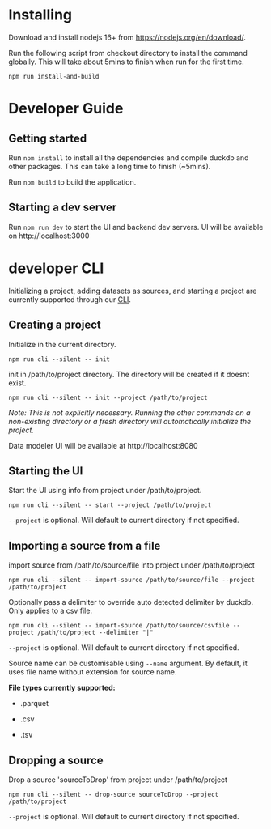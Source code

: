 # Installing
Download and install nodejs 16+ from https://nodejs.org/en/download/.

Run the following script from checkout directory to install the command globally. This will take about 5mins to finish when run for the first time.

```
npm run install-and-build

```

# Developer Guide

## Getting started
Run `npm install` to install all the dependencies and compile duckdb and other packages. This can take a long time to finish (~5mins).<br>

Run `npm build` to build the application.
 
## Starting a dev server
Run `npm run dev` to start the UI and backend dev servers. UI will be available on http://localhost:3000

# developer CLI
Initializing a project, adding datasets as sources, and starting a project are currently supported through our [CLI](https://github.com/rilldata/rill-developer/blob/main/docs/cli.md).

## Creating a project
Initialize in the current directory.
```
npm run cli --silent -- init
```

init in /path/to/project directory. The directory will be created if it doesnt exist.
```
npm run cli --silent -- init --project /path/to/project
```
*Note: This is not explicitly necessary. Running the other commands on a non-existing directory or a fresh directory will automatically initialize the project.*

Data modeler UI will be available at http://localhost:8080


## Starting the UI
Start the UI using info from project under /path/to/project.
```
npm run cli --silent -- start --project /path/to/project
```
`--project` is optional. Will default to current directory if not specified.


## Importing a source from a file
import source from /path/to/source/file into project under /path/to/project
```
npm run cli --silent -- import-source /path/to/source/file --project /path/to/project
```

Optionally pass a delimiter to override auto detected delimiter by duckdb.  Only applies to a csv file.
```
npm run cli --silent -- import-source /path/to/source/csvfile --project /path/to/project --delimiter "|"
```
`--project` is optional. Will default to current directory if not specified.
  
Source name can be customisable using `--name` argument. By default, it uses file name without extension for source name.

**File types currently supported:**
- .parquet

- .csv

- .tsv

## Dropping a source
Drop a source 'sourceToDrop' from project under /path/to/project
```
npm run cli --silent -- drop-source sourceToDrop --project /path/to/project
```
`--project` is optional. Will default to current directory if not specified.

